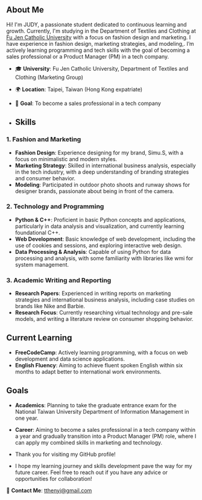 ## About Me
Hi! I'm JUDY, a passionate student dedicated to continuous learning and growth. 
Currently, I'm studying in the Department of Textiles and Clothing at [Fu Jen Catholic University](https://www.fju.edu.tw/)
with a focus on fashion design and marketing.
I have experience in fashion design, marketing strategies, and modeling,.
I’m actively learning programming and tech skills with the goal of becoming a sales professional or a Product Manager (PM) in a tech company.

- 🎓 **University**: Fu Jen Catholic University, Department of Textiles and Clothing (Marketing Group)
- 🌍 **Location**: Taipei, Taiwan (Hong Kong expatriate)
- 🎯 **Goal**: To become a sales professional in a tech company

- ## Skills
### 1. Fashion and Marketing
- **Fashion Design**: Experience designing for my brand, Simu.S, with a focus on minimalistic and modern styles.
- **Marketing Strategy**: Skilled in international business analysis, especially in the tech industry, with a deep understanding of branding strategies and consumer behavior.
- **Modeling**: Participated in outdoor photo shoots and runway shows for designer brands, passionate about being in front of the camera.

### 2. Technology and Programming
- **Python & C++**: Proficient in basic Python concepts and applications, particularly in data analysis and visualization, and currently learning foundational C++.
- **Web Development**: Basic knowledge of web development, including the use of cookies and sessions, and exploring interactive web design.
- **Data Processing & Analysis**: Capable of using Python for data processing and analysis, with some familiarity with libraries like wmi for system management.

### 3. Academic Writing and Reporting
- **Research Papers**: Experienced in writing reports on marketing strategies and international business analysis, including case studies on brands like Nike and Barbie.
- **Research Focus**: Currently researching virtual technology and pre-sale models, and writing a literature review on consumer shopping behavior.

## Current Learning
- **FreeCodeCamp**: Actively learning programming, with a focus on web development and data science applications.
- **English Fluency**: Aiming to achieve fluent spoken English within six months to adapt better to international work environments.

## Goals
- **Academics**: Planning to take the graduate entrance exam for the National Taiwan University Department of Information Management in one year.
- **Career**: Aiming to become a sales professional in a tech company within a year and gradually transition into a Product Manager (PM) role, where I can apply my combined skills in marketing and technology.

- Thank you for visiting my GitHub profile!
-  I hope my learning journey and skills development pave the way for my future career. Feel free to reach out if you have any advice or opportunities for collaboration!

📧 **Contact Me**: tthenyi@gmail.com

